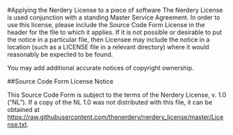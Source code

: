 #Applying the Nerdery License to a piece of software
The Nerdery License is used conjunction with a standing Master Service Agreement. In order to use this license, please include the Source Code Form License in the header for the file to which it applies. If it is not possible or desirable to put the notice in a particular file, then Licensee may include the notice in a location (such as a LICENSE file in a relevant directory) where it would reasonably be expected to be found. 

You may add additional accurate notices of copyright ownership.

##Source Code Form License Notice

This Source Code Form is subject to the terms of the Nerdery License, v. 1.0 (“NL”). If a copy of the NL 1.0 was not distributed with this file, it can be obtained at https://raw.githubusercontent.com/thenerdery/nerdery_license/master/License.txt.

